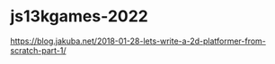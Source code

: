 # js13kgames-2022

https://blog.jakuba.net/2018-01-28-lets-write-a-2d-platformer-from-scratch-part-1/